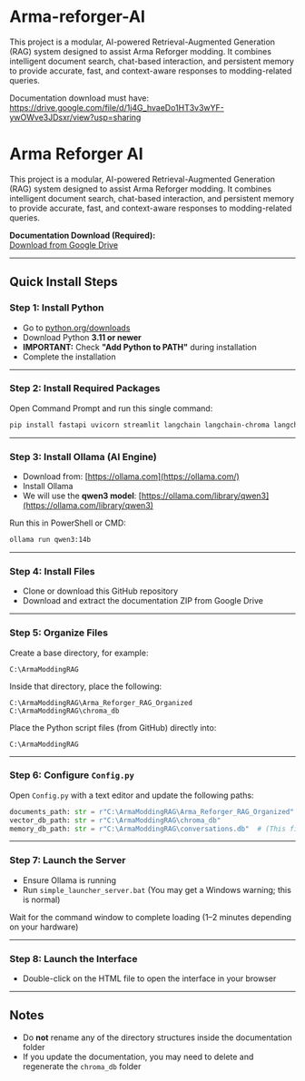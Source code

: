 # Arma-reforger-AI

This project is a modular, AI-powered Retrieval-Augmented Generation (RAG) system designed to assist Arma Reforger modding. It combines intelligent document search, chat-based interaction, and persistent memory to provide accurate, fast, and context-aware responses to modding-related queries.


Documentation download must have: https://drive.google.com/file/d/1j4G_hvaeDo1HT3v3wYF-ywOWve3JDsxr/view?usp=sharing




# Arma Reforger AI

This project is a modular, AI-powered Retrieval-Augmented Generation (RAG) system designed to assist Arma Reforger modding. It combines intelligent document search, chat-based interaction, and persistent memory to provide accurate, fast, and context-aware responses to modding-related queries.

**Documentation Download (Required):**  
[Download from Google Drive](https://drive.google.com/file/d/1zaAcj_Ua1hfQZcA49b7gntuePnMS2QvS/view?usp=sharing)

---

## Quick Install Steps

### Step 1: Install Python
- Go to [python.org/downloads](https://www.python.org/downloads)
- Download Python **3.11 or newer**
- **IMPORTANT:** Check **"Add Python to PATH"** during installation
- Complete the installation

---

### Step 2: Install Required Packages
Open Command Prompt and run this single command:

```bash
pip install fastapi uvicorn streamlit langchain langchain-chroma langchain-huggingface chromadb sentence-transformers torch transformers numpy pandas pydantic requests python-multipart
```

---

### Step 3: Install Ollama (AI Engine)
- Download from: [https://ollama.com](https://ollama.com/)
- Install Ollama
- We will use the **qwen3 model**: [https://ollama.com/library/qwen3](https://ollama.com/library/qwen3)

Run this in PowerShell or CMD:
```bash
ollama run qwen3:14b
```

---

### Step 4: Install Files
- Clone or download this GitHub repository
- Download and extract the documentation ZIP from Google Drive

---

### Step 5: Organize Files
Create a base directory, for example:
```
C:\ArmaModdingRAG
```

Inside that directory, place the following:
```
C:\ArmaModdingRAG\Arma_Reforger_RAG_Organized
C:\ArmaModdingRAG\chroma_db
```

Place the Python script files (from GitHub) directly into:
```
C:\ArmaModdingRAG
```

---

### Step 6: Configure `Config.py`

Open `Config.py` with a text editor and update the following paths:

```python
documents_path: str = r"C:\ArmaModdingRAG\Arma_Reforger_RAG_Organized"
vector_db_path: str = r"C:\ArmaModdingRAG\chroma_db"
memory_db_path: str = r"C:\ArmaModdingRAG\conversations.db"  # (This file will be created automatically)
```

---

### Step 7: Launch the Server

- Ensure Ollama is running
- Run `simple_launcher_server.bat` (You may get a Windows warning; this is normal)

Wait for the command window to complete loading (1–2 minutes depending on your hardware)

---

### Step 8: Launch the Interface

- Double-click on the HTML file to open the interface in your browser

---

## Notes

- Do **not** rename any of the directory structures inside the documentation folder
- If you update the documentation, you may need to delete and regenerate the `chroma_db` folder
